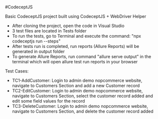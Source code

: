 #CodeceptJS

Basic CodeceptJS project built using CodeceptJS + WebDriver Helper

* After cloning the project, open the code in Visual Studio
* 3 test files are located in Tests folder
* To run the tests, go to Terminal and execute the command: "npx codeceptjs run --steps"
* After tests run is completed, run reports (Allure Reports) will be generated in output folder
* To generate Allure Reports, run command "allure serve output" in the terminal which will open allure test run reports in your browser


Test Cases:
* TC1-AddCustomer: Login to admin demo nopcommerce website, navigate to Customers Section and add a new Customer record 
* TC2-EditCustomer: Login to admin demo nopcommerce website, navigate to Customers Section, select the customer record added and edit some field values for the record
* TC3-DeleteCustomer: Login to admin demo nopcommerce website, navigate to Customers Section, and delete the customer record added
